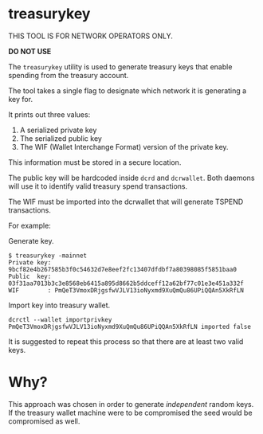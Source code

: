 treasurykey
===========

THIS TOOL IS FOR NETWORK OPERATORS ONLY.

**DO NOT USE**

The `treasurykey` utility is used to generate treasury keys that enable
spending from the treasury account.

The tool takes a single flag to designate which network it is generating a key
for.

It prints out three values:
1. A serialized private key
2. The serialized public key
3. The WIF (Wallet Interchange Format) version of the private key.

This information must be stored in a secure location.

The public key will be hardcoded inside `dcrd` and `dcrwallet`. Both daemons
will use it to identify valid treasury spend transactions.

The WIF must be imported into the dcrwallet that will generate TSPEND
transactions.

For example:

Generate key.
```
$ treasurykey -mainnet  
Private key: 9bcf82e4b267585b3f0c54632d7e8eef2fc13407dfdbf7a80398085f5851baa0
Public  key: 03f31aa7013b3c3e8568eb6415a895d8662b5ddceff12a62bf77c01e3e451a332f
WIF        : PmQeT3VmoxDRjgsfwVJLV13ioNyxmd9XuQmQu86UPiQQAn5XkRfLN
```

Import key into treasury wallet.
```
dcrctl --wallet importprivkey PmQeT3VmoxDRjgsfwVJLV13ioNyxmd9XuQmQu86UPiQQAn5XkRfLN imported false
```

It is suggested to repeat this process so that there are at least two valid
keys.

Why?
====

This approach was chosen in order to generate *independent* random keys. If the
treasury wallet machine were to be compromised the seed would be compromised as
well.
